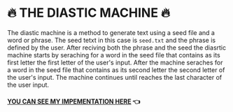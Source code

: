 # :fire: THE DIASTIC MACHINE :fire:
The diastic machine is a method to generate text using a seed file and a word or phrase.
The seed tetxt in this case is `seed.txt` and the phrase is defined by the user.
After reciving both the phrase and the seed the diasrtic machine starts by seraching for a word in the seed file that contains as its first letter the first letter of the user's input.
After the machine seraches for a word in the seed file that contains as its second letter the second letter of the user's input. The machine continues until reaches the last character of the user input.

#### [YOU CAN SEE MY IMPEMENTATION HERE](https://craken-dev.github.io/diastic-machine/diastic%20machine/) :point_left:
